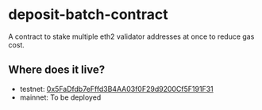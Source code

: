 # deposit-batch-contract

A contract to stake multiple eth2 validator addresses at once to
reduce gas cost.

## Where does it live?

- testnet: [0x5FaDfdb7eFffd3B4AA03f0F29d9200Cf5F191F31](https://goerli.etherscan.io/address/0x5FaDfdb7eFffd3B4AA03f0F29d9200Cf5F191F31)
- mainnet: To be deployed
